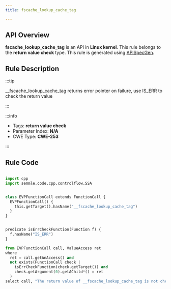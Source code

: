 ```yaml
---
title: fscache_lookup_cache_tag

---
```



## API Overview
**fscache_lookup_cache_tag** is an API in **Linux kernel**. This rule belongs to the **return value check** type. This rule is generated using [APISpecGen](../../tools/APISpecGen).
## Rule Description

:::tip

__fscache_lookup_cache_tag returns error pointer on failure, use IS_ERR to check the return value

:::

:::info

- Tags: **return value check**
- Parameter Index: **N/A**
- CWE Type: **CWE-253**

:::

## Rule Code
```python

import cpp
import semmle.code.cpp.controlflow.SSA


class EVPFunctionCall extends FunctionCall {
  EVPFunctionCall() {
    this.getTarget().hasName("__fscache_lookup_cache_tag")
  }
}


predicate isErrCheckFunction(Function f) {
  f.hasName("IS_ERR") 
}

from EVPFunctionCall call, ValueAccess ret
where
  ret = call.getAnAccess() and
  not exists(FunctionCall check |
    isErrCheckFunction(check.getTarget()) and
    check.getArgument(0).getAChild*() = ret
  )
select call, "The return value of __fscache_lookup_cache_tag is not checked with IS_ERR."
    
```